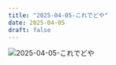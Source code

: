 ```yaml
---
title: "2025-04-05-これでどや"
date: 2025-04-05
draft: false
---
```




![2025-04-05-これでどや](/images/2025-04-05-これでどや.jpg)